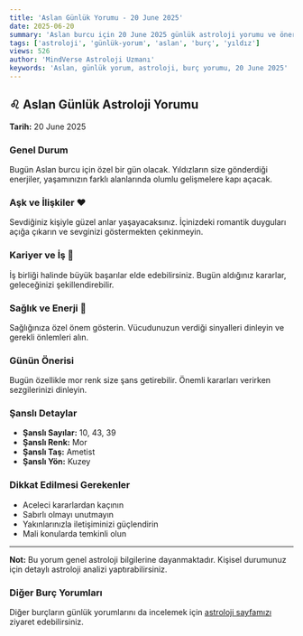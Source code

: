 ```yaml
---
title: 'Aslan Günlük Yorumu - 20 June 2025'
date: 2025-06-20
summary: 'Aslan burcu için 20 June 2025 günlük astroloji yorumu ve önerileri.'
tags: ['astroloji', 'günlük-yorum', 'aslan', 'burç', 'yıldız']
views: 526
author: 'MindVerse Astroloji Uzmanı'
keywords: 'Aslan, günlük yorum, astroloji, burç yorumu, 20 June 2025'
---
```


## ♌ Aslan Günlük Astroloji Yorumu

**Tarih:** 20 June 2025

### Genel Durum

Bugün Aslan burcu için özel bir gün olacak. Yıldızların size gönderdiği enerjiler, yaşamınızın farklı alanlarında olumlu gelişmelere kapı açacak.

### Aşk ve İlişkiler ❤️

Sevdiğiniz kişiyle güzel anlar yaşayacaksınız. İçinizdeki romantik duyguları açığa çıkarın ve sevginizi göstermekten çekinmeyin.

### Kariyer ve İş 💼

İş birliği halinde büyük başarılar elde edebilirsiniz. Bugün aldığınız kararlar, geleceğinizi şekillendirebilir.

### Sağlık ve Enerji 🌟

Sağlığınıza özel önem gösterin. Vücudunuzun verdiği sinyalleri dinleyin ve gerekli önlemleri alın.

### Günün Önerisi

Bugün özellikle mor renk size şans getirebilir. Önemli kararları verirken sezgilerinizi dinleyin.

### Şanslı Detaylar

- **Şanslı Sayılar:** 10, 43, 39
- **Şanslı Renk:** Mor
- **Şanslı Taş:** Ametist
- **Şanslı Yön:** Kuzey

### Dikkat Edilmesi Gerekenler

- Aceleci kararlardan kaçının
- Sabırlı olmayı unutmayın
- Yakınlarınızla iletişiminizi güçlendirin
- Mali konularda temkinli olun

---

**Not:** Bu yorum genel astroloji bilgilerine dayanmaktadır. Kişisel durumunuz için detaylı astroloji analizi yaptırabilirsiniz.

### Diğer Burç Yorumları

Diğer burçların günlük yorumlarını da incelemek için [astroloji sayfamızı](https://www.mindversedaily.com) ziyaret edebilirsiniz.

